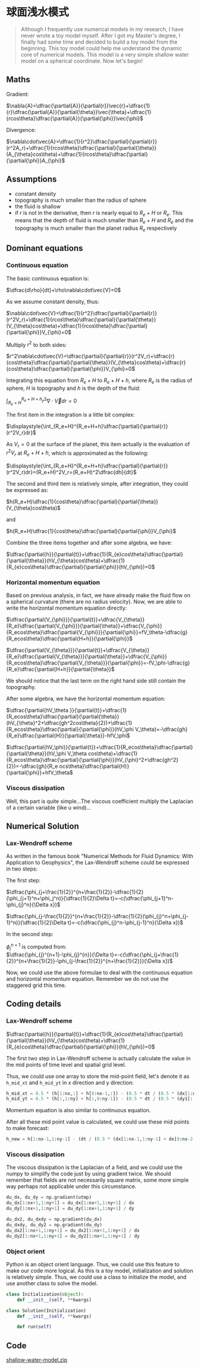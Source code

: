 # 球面浅水模式

> Although I frequently use numerical models in my research, I have never wrote a toy model myself. After I got my Master's degree, I finally had some time and decided to build a toy model from the beginning. This toy model could help me understand the dynamic core of numerical models. This model is a very simple shallow water model on a spherical coordinate. Now let's begin!

## Maths

Gradient:

$\nabla{A}=\dfrac{\partial{A}}{\partial{r}}\vec{r}+\dfrac{1}{r}\dfrac{\partial{A}}{\partial{\theta}}\vec{\theta}+\dfrac{1}{rcos\theta}\dfrac{\partial{A}}{\partial{\phi}}\vec{\phi}$

Divergence:

$\nabla\cdot\vec{A}=\dfrac{1}{r^2}\dfrac{\partial}{\partial{r}}(r^2A_r)+\dfrac{1}{rcos\theta}\dfrac{\partial}{\partial{\theta}}(A_{\theta}cos\theta)+\dfrac{1}{rcos\theta}\dfrac{\partial}{\partial{\phi}}A_{\phi}$

## Assumptions

* constant density
* topography is much smaller than the radius of sphere
* the fluid is shallow
* if $r$ is not in the derivative, then $r$ is nearly equal to $R_e+H$ or $R_e$. This means that the depth of fluid is much smaller than $R_e+H$ and $R_e$ and the topography is much smaller than the planet radius $R_e$ respectively

## Dominant equations

### Continuous equation

The basic continuous equation is:

$\dfrac{d\rho}{dt}+\rho\nabla\cdot\vec{V}=0$

As we assume constant density, thus:

$\nabla\cdot\vec{V}=\dfrac{1}{r^2}\dfrac{\partial}{\partial{r}}(r^2V_r)+\dfrac{1}{rcos\theta}\dfrac{\partial}{\partial{\theta}}(V_{\theta}cos\theta)+\dfrac{1}{rcos\theta}\dfrac{\partial}{\partial{\phi}}V_{\phi}=0$

Multiply $r^2$ to both sides:

$r^2\nabla\cdot\vec{V}=\dfrac{\partial}{\partial{r}}(r^2V_r)+\dfrac{r}{cos\theta}\dfrac{\partial}{\partial{\theta}}(V_{\theta}cos\theta)+\dfrac{r}{cos\theta}\dfrac{\partial}{\partial{\phi}}V_{\phi}=0$

Integrating this equation from $R_e+H$ to $R_e+H+h$, where $R_e$ is the radius of sphere, $H$ is topography and $h$ is the depth of the fluid:

$\displaystyle{\int_{R_e+H}^{R_e+H+h}r^2\nabla\cdot\vec{V}dr}=0$

The first item in the integration is a little bit complex:

$\displaystyle{\int_{R_e+H}^{R_e+H+h}\dfrac{\partial}{\partial{r}}(r^2V_r)dr}$

As $V_r=0$ at the surface of the planet, this item actually is the evaluation of $r^2V_r$ at $R_e+H+h$, which is approximated as the following:

$\displaystyle{\int_{R_e+H}^{R_e+H+h}\dfrac{\partial}{\partial{r}}(r^2V_r)dr}=(R_e+H)^2V_r=(R_e+H)^2\dfrac{dh}{dt}$

The second and third item is relatively simple, after integration, they could be expressed as:

$h(R_e+H)\dfrac{1}{cos\theta}\dfrac{\partial}{\partial{\theta}}(V_{\theta}cos\theta)$

and

$h(R_e+H)\dfrac{1}{cos\theta}\dfrac{\partial}{\partial{\phi}}V_{\phi}$

Combine the three items together and after some algebra, we have:

$\dfrac{\partial{h}}{\partial{t}}+\dfrac{1}{R_{e}cos\theta}\dfrac{\partial}{\partial{\theta}}(hV_{\theta}cos\theta)+\dfrac{1}{R_{e}cos\theta}\dfrac{\partial}{\partial{\phi}}(hV_{\phi})=0$

### Horizontal momentum equation

Based on previous analysis, in fact, we have already make the fluid flow on a spherical curvature (there are no radius velocity). Now, we are able to write the horizontal momentum equation directly:

$\dfrac{\partial{V_{\phi}}}{\partial{t}}+\dfrac{V_{\theta}}{R_e}\dfrac{\partial{V_{\phi}}}{\partial{\theta}}+\dfrac{V_{\phi}}{R_ecos\theta}\dfrac{\partial{V_{\phi}}}{\partial{\phi}}=fV_\theta-\dfrac{g}{R_ecos\theta}\dfrac{\partial{H+h}}{\partial{\phi}}$

$\dfrac{\partial{V_{\theta}}}{\partial{t}}+\dfrac{V_{\theta}}{R_e}\dfrac{\partial{V_{\theta}}}{\partial{\theta}}+\dfrac{V_{\phi}}{R_ecos\theta}\dfrac{\partial{V_{\theta}}}{\partial{\phi}}=-fV_\phi-\dfrac{g}{R_e}\dfrac{\partial{H+h}}{\partial{\theta}}$

We should notice that the last term on the right hand side still contain the topography.

After some algebra, we have the horizontal momentum equation:

$\dfrac{\partial{hV_\theta }}{\partial{t}}+\dfrac{1}{R_ecos\theta}\dfrac{\partial}{\partial{\theta}}(hV_{\theta}^2+\dfrac{gh^2cos\theta}{2})+\dfrac{1}{R_ecos\theta}\dfrac{\partial}{\partial{\phi}}(hV_\phi V_\theta)=-\dfrac{gh}{R_e}\dfrac{\partial{H}}{\partial{\theta}}-hfV_\phi$

$\dfrac{\partial{hV_\phi}}{\partial{t}}+\dfrac{1}{R_ecos\theta}\dfrac{\partial}{\partial{\theta}}(hV_\phi V_\theta cos\theta)+\dfrac{1}{R_ecos\theta}\dfrac{\partial}{\partial{\phi}}(hV_{\phi}^2+\dfrac{gh^2}{2})=-\dfrac{gh}{R_e ocs\theta}\dfrac{\partial{H}}{\partial{\phi}}+hfV_\theta$

### Viscous dissipation

Well, this part is quite simple...The viscous coefficient multiply the Laplacian of a certain variable (like u wind)...

## Numerical Solution

### Lax-Wendroff scheme
As written in the famous book "Numerical Methods for Fluid Dynamics: With Application to Geophysics", the Lax-Wendroff scheme could be expressed in two steps:

The first step:

$\dfrac{\phi_{j+\frac{1}{2}}^{n+\frac{1}{2}}-\dfrac{1}{2}(\phi_{j+1}^n+\phi_j^n)}{\dfrac{1}{2}\Delta t}=-c(\dfrac{\phi_{j+1}^n-\phi_{j}^n}{\Delta x})$

$\dfrac{\phi_{j-\frac{1}{2}}^{n+\frac{1}{2}}-\dfrac{1}{2}(\phi_{j}^n+\phi_{j-1}^n)}{\dfrac{1}{2}\Delta t}=-c(\dfrac{\phi_{j}^n-\phi_{j-1}^n}{\Delta x})$

In the second step:

$\phi_j^{n+1}$ is computed from: <br/> $\dfrac{\phi_{j}^{n+1}-\phi_{j}^{n}}{\Delta t}=-c(\dfrac{\phi_{j+\frac{1}{2}}^{n+\frac{1}{2}}-\phi_{j-\frac{1}{2}}^{n+\frac{1}{2}}}{\Delta x})$

Now, we could use the above formulae to deal with the continuous equation and horizontal momentum equation. Remember we do not use the staggered grid this time.

## Coding details

### Lax-Wendroff scheme

$\dfrac{\partial{h}}{\partial{t}}+\dfrac{1}{R_{e}cos\theta}\dfrac{\partial}{\partial{\theta}}(hV_{\theta}cos\theta)+\dfrac{1}{R_{e}cos\theta}\dfrac{\partial}{\partial{\phi}}(hV_{\phi})=0$

The first two step in Lax-Wendroff scheme is actually calculate the value in the mid points of time level and spatial grid level.

Thus, we could use one array to store the mid-point field, let's denote it as `h_mid_xt` and `h_mid_yt` in x direction and y direction:

```python
h_mid_xt = 0.5 * (h[1:nx,:] + h[0:nx-1,:]) - (0.5 * dt / (0.5 * (dx[1:nx,:] + dx[0:nx-1,:]))) * (uh[1:nx,:] - uh[0:nx-1,:])
h_mid_yt = 0.5 * (h[:,1:ny] + h[:,0:ny-1]) - (0.5 * dt / (0.5 * (dy1[:,1:ny] + dy1[:,0:ny-1]))) * (vh1[:,1:ny] - vh1[:,0:ny-1])
```

Momentum equation is also similar to continuous equation.

After all these mid point value is calculated, we could use these mid points to make forecast:

```python
h_new = h[1:nx-1,1:ny-1] - (dt / (0.5 * (dx[1:nx-1,1:ny-1] + dx[0:nx-2,1:ny-1]))) * (uh_mid_xt[1:nx-1,1:ny-1] - uh_mid_xt[0:nx-2,1:ny-1]) - (dt / (0.5 * (dy1[1:nx-1,1:ny-1] + dy1[1:nx-1,0:ny-2]))) * (vh_mid_yt[1:nx-1,1:ny-1] * c_mid_yt[1:nx-1,1:ny-1] - vh_mid_yt[1:nx-1,0:ny-2] * c_mid_yt[1:nx-1,0:ny-2])
```

### Viscous dissipation

The viscous dissipation is the Laplacian of a field, and we could use the numpy to simplify the code just by using gradient twice. We should remember that fields are not necessarily square matrix, some more simple way perhaps not applicable under this circumstance.

```python
du_dx, du_dy = np.gradient(utmp)
du_dx[1:nx+1,1:ny+1] = du_dx[1:nx+1,1:ny+1] / dx
du_dy[1:nx+1,1:ny+1] = du_dy[1:nx+1,1:ny+1] / dy

du_dx2, du_dxdy = np.gradient(du_dx)
du_dxdy, du_dy2 = np.gradient(du_dy)
du_dx2[1:nx+1,1:ny+1] = du_dx2[1:nx+1,1:ny+1] / dx
du_dy2[1:nx+1,1:ny+1] = du_dy2[1:nx+1,1:ny+1] / dy
```

### Object orient

Python is an object orient language. Thus, we could use this feature to make our code more logical. As this is a toy model, initialization and solution is relatively simple. Thus, we could use a class to initialize the model, and use another class to solve the model.

```python
class Initialization(object):
    def __init__(self, **kwargs)

class Solution(Initialization)
    def __init__(self, **kwargs)

    def run(self)
```

## Code

[shallow-water-model.zip](shallow-water-model.zip)



